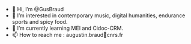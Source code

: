 - 👋 Hi, I’m @GusBraud
- 👀 I’m interested in contemporary music, digital humanities, endurance sports and spicy food.
- 🌱 I’m currently learning MEI and Cidoc-CRM.
- 📫 How to reach me : augustin.braud🐬cnrs.fr
  
<!---
GusBraud/GusBraud is a ✨ special ✨ repository because its `README.md` (this file) appears on your GitHub profile.
You can click the Preview link to take a look at your changes.
--->
